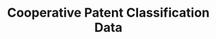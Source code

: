---
bigquery: https://console.cloud.google.com/bigquery?p=patents-public-data&d=cpc&page=dataset
citation: '“Cooperative Patent Classification” by the EPO and USPTO, for public use. '
contributors: EPO, USPTO
cost: None
description: Cooperative Patent Classification Data contains the scheme and definitions
  of the Cooperative Patent Classification system for classifying patent documents.
  The CPC is the result of a partnership between the EPO and the USPTO in their joint
  effort to develop a common, internationally compatible classification system for
  technical documents, in particular patent publications, which will be used by both
  offices in the patent granting process
documentation: https://www.cooperativepatentclassification.org/cpcSchemeAndDefinitions
last_edit: 04/13/2022, 07:59:55
location: https://www.cooperativepatentclassification.org/index
maintained_by: USPTO, EPO
schema_fields:
- additional_only
- level
- date_revised
- titleFull
- breakdownCode
- not_allocatable
- residualReferences
- symbol
- children
- application_references
- ipc_concordant
- sizeCache
- status
- parents
- glossary
- informativeReferences
- title_full
- childGroups
- definition
- child_groups
- notAllocatable
- synonyms
- dateRevised
- limitingReferences
- titlePart
- ipcConcordant
- breakdown_code
- limiting_references
- applicationReferences
- residual_references
- title_part
- informative_references
shortname: cooperative_patent_classification
tags:
- patents
- science
title: Cooperative Patent Classification Data
uuid: 984374a7-16e9-4b35-9445-458daceb01bf
---